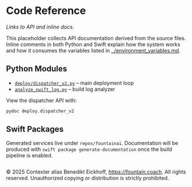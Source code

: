 # Code Reference

*Links to API and inline docs.*

This placeholder collects API documentation derived from the source files.
Inline comments in both Python and Swift explain how the system works and how
it consumes the variables listed in [../environment_variables.md](../environment_variables.md).

## Python Modules

- [`deploy/dispatcher_v2.py`](../../deploy/dispatcher_v2.py) – main deployment loop
- [`analyze_swift_log.py`](../../analyze_swift_log.py) – build log analyzer

View the dispatcher API with:

```bash
pydoc deploy.dispatcher_v2
```

## Swift Packages

Generated services live under `repos/fountainai`. Documentation will be produced
with `swift package generate-documentation` once the build pipeline is enabled.


```
```
© 2025 Contexter alias Benedikt Eickhoff, https://fountain.coach. All rights reserved.
Unauthorized copying or distribution is strictly prohibited.
```
